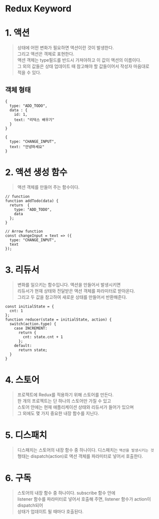 # Redux Keyword

# 1. 액션
> 상태에 어떤 변화가 필요하면 액션이란 것이 발생한다.  
> 그리고 액션은 객체로 표현한다.  
> 액션 객체는 type필드를 반드시 가져야하고 이 값이 액션의 이름이다.  
> 그 외의 값들은 상태 업데이트 때 참고해야 할 값들이어서 작성자 마음대로  
> 적을 수 있다.

## 객체 형태
```
{
  type: "ADD_TODO",
  data : {
    id: 1,
    text: "리덕스 배우기"
  }
}

{
  type: "CHANGE_INPUT",
  text: "안녕하세요"
}
```

# 2. 액션 생성 함수
> 액션 객체를 만들어 주는 함수이다.
```
// function
function addTodo(data) {
  return  {
    type: "ADD_TODO",
    data
  };
}

// Arrow function
const changeInput = text => ({
  type: "CHANGE_INPUT",
  text
});
```

# 3. 리듀서
> 변화를 일으키는 함수입니다. 액션을 만들어서 발생시키면  
> 리듀서가 현재 상태와 전달받은 액션 객체를 파라미터로 받아온다.  
> 그리고 두 값을 참고하여 새로운 상태를 만들어서 반환해준다.
```
const initialState = {
  cnt: 1
};
function reducer(state = initialState, action) {
  switch(action.type) {
    case INCREMENT:
      return {
        cnt: state.cnt + 1
      };
    default:
      return state;
  }
}
```

# 4. 스토어
> 프로젝트에 Redux를 적용하기 위해 스토어를 만든다.  
> 한 개의 프로젝트는 단 하나의 스토어만 가질 수 있고  
> 스토어 안에는 현재 애플리케이션 상태와 리듀서가 들어가 있으며  
> 그 외에도 몇 가지 중요한 내장 함수를 지닌다.

# 5. 디스패치
> 디스패치는 스토어의 내장 함수 중 하나이다. 디스패치는 `액션을 발생시키는 것`  
> 형태는 dispatch(action)로 액션 객체를 파라미터로 넣어서 호출한다.

# 6. 구독
> 스토어의 내장 함수 중 하나이다. subscribe 함수 안에  
> listener 함수를 파라미터로 넣어서 호출해 주면, listener 함수가 action이 dispatch되어  
> 상태가 업데이트 될 때마다 호출된다. 
